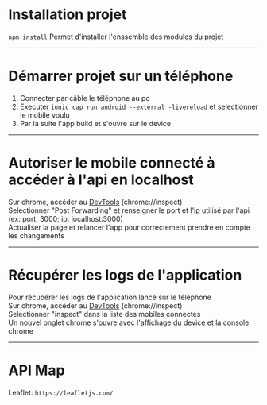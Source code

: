 # Installation projet 
`npm install` Permet d'installer l'enssemble des modules du projet

***

# Démarrer projet sur un téléphone

1. Connecter par câble le téléphone au pc  
2. Executer `ionic cap run android --external -livereload` et selectionner le mobile voulu  
3. Par la suite l'app build et s'ouvre sur le device  

***

# Autoriser le mobile connecté à accéder à l'api en localhost

Sur chrome, accéder au [DevTools](https://chrome://inspect/#devices) (chrome://inspect)  
Selectionner "Post Forwarding" et renseigner le port et l'ip utilisé par l'api (ex: port: 3000; ip: localhost:3000)  
Actualiser la page et relancer l'app pour correctement prendre en compte les changements

***

# Récupérer les logs de l'application 

Pour récupérer les logs de l'application lancé sur le téléphone  
Sur chrome, accéder au [DevTools](https://chrome://inspect/#devices) (chrome://inspect)  
Selectionner "inspect" dans la liste des mobiles connectés  
Un nouvel onglet chrome s'ouvre avec l'affichage du device et la console chrome  

***

# API Map
Leaflet: `https://leafletjs.com/`
